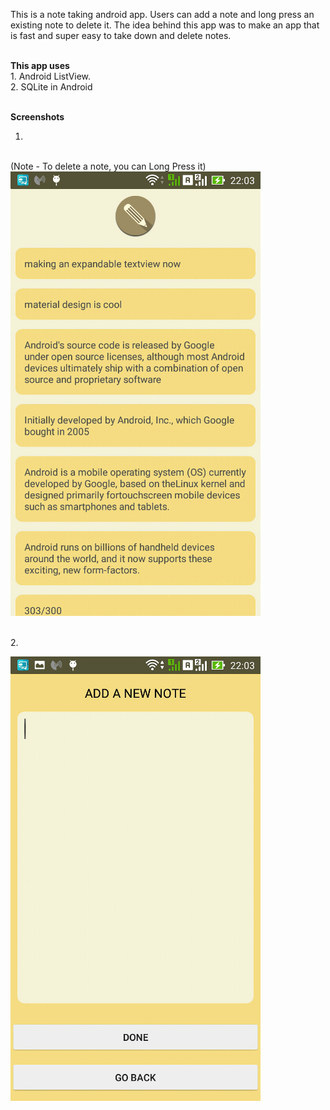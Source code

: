  This is a note taking android app. Users can add a note and long press an existing note to delete it. The idea behind this app was to make an app that is fast and super easy to take down and delete notes. 
 
 <br>
 <b>This app uses</b>
 <br>
 1. Android ListView.
 <br>
 2. SQLite in Android
 <br><br>
 
 
  <b>Screenshots</b>
  
1. 
 <br> (Note - To delete a note, you can Long Press it) <br>
 ![Screenshot 2](https://github.com/Asutosh11/SimpleToDo/blob/master/Screenshots/3.jpg "")
  
 <br>
2.
 <br> 

 ![Screenshot 3](https://github.com/Asutosh11/SimpleToDo/blob/master/Screenshots/2.jpg "")
